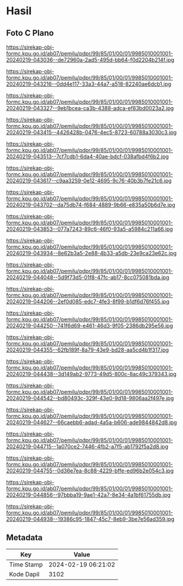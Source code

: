 # Hasil

## Foto C Plano

https://sirekap-obj-formc.kpu.go.id/ab07/pemilu/pdpr/99/85/01/00/01/9985010001001-20240219-043036--de72960a-2ad5-495d-bb64-f0d2204b214f.jpg

https://sirekap-obj-formc.kpu.go.id/ab07/pemilu/pdpr/99/85/01/00/01/9985010001001-20240219-043216--0dd4e117-33a3-44a7-a518-82240ae6dcb1.jpg

https://sirekap-obj-formc.kpu.go.id/ab07/pemilu/pdpr/99/85/01/00/01/9985010001001-20240219-043327--9eb1bcea-ca3b-4388-adca-ef83bd0023a2.jpg

https://sirekap-obj-formc.kpu.go.id/ab07/pemilu/pdpr/99/85/01/00/01/9985010001001-20240219-043415--4426428b-0476-4ec5-8723-60788a3030c3.jpg

https://sirekap-obj-formc.kpu.go.id/ab07/pemilu/pdpr/99/85/01/00/01/9985010001001-20240219-043513--7cf7cdb1-6da4-40ae-bdcf-038afbd4f6b2.jpg

https://sirekap-obj-formc.kpu.go.id/ab07/pemilu/pdpr/99/85/01/00/01/9985010001001-20240219-043617--c9aa3259-0e12-4695-9c76-40b3b7fe21c6.jpg

https://sirekap-obj-formc.kpu.go.id/ab07/pemilu/pdpr/99/85/01/00/01/9985010001001-20240219-043702--da75db74-f684-4889-9b66-e835a50b6d7e.jpg

https://sirekap-obj-formc.kpu.go.id/ab07/pemilu/pdpr/99/85/01/00/01/9985010001001-20240219-043853--077a7243-89c6-46f0-93a5-a5984c211a66.jpg

https://sirekap-obj-formc.kpu.go.id/ab07/pemilu/pdpr/99/85/01/00/01/9985010001001-20240219-043934--8e62b3a5-2e88-4b33-a5db-23e9ca23e62c.jpg

https://sirekap-obj-formc.kpu.go.id/ab07/pemilu/pdpr/99/85/01/00/01/9985010001001-20240219-044048--5d9f73d5-01f8-47fc-ab17-8cc075081bda.jpg

https://sirekap-obj-formc.kpu.go.id/ab07/pemilu/pdpr/99/85/01/00/01/9985010001001-20240219-044206--2ef0d085-edc7-4fe3-8f99-b1df6d76f455.jpg

https://sirekap-obj-formc.kpu.go.id/ab07/pemilu/pdpr/99/85/01/00/01/9985010001001-20240219-044250--741f6d69-e461-46d3-9f05-2386db295e56.jpg

https://sirekap-obj-formc.kpu.go.id/ab07/pemilu/pdpr/99/85/01/00/01/9985010001001-20240219-044355--62fb189f-8a79-43e9-bd28-aa5cd4b1f317.jpg

https://sirekap-obj-formc.kpu.go.id/ab07/pemilu/pdpr/99/85/01/00/01/9985010001001-20240219-044438--3d149ab2-9773-49d5-800c-8ac49c379343.jpg

https://sirekap-obj-formc.kpu.go.id/ab07/pemilu/pdpr/99/85/01/00/01/9985010001001-20240219-044542--bd80493c-329f-43e0-9d18-9806aa2f497e.jpg

https://sirekap-obj-formc.kpu.go.id/ab07/pemilu/pdpr/99/85/01/00/01/9985010001001-20240219-044627--66caebb6-adad-4a5a-b606-ade9844842d8.jpg

https://sirekap-obj-formc.kpu.go.id/ab07/pemilu/pdpr/99/85/01/00/01/9985010001001-20240219-044715--1a070ce2-7446-4fb2-a7f5-ab1792f5a2d8.jpg

https://sirekap-obj-formc.kpu.go.id/ab07/pemilu/pdpr/99/85/01/00/01/9985010001001-20240219-044755--0d36e7ea-8c88-4229-bffe-ed96b2e054c3.jpg

https://sirekap-obj-formc.kpu.go.id/ab07/pemilu/pdpr/99/85/01/00/01/9985010001001-20240219-044856--97bbba19-9ae1-42a7-8e34-4a1bf61755db.jpg

https://sirekap-obj-formc.kpu.go.id/ab07/pemilu/pdpr/99/85/01/00/01/9985010001001-20240219-044938--19386c95-1847-45c7-8eb9-3be7e56ad359.jpg


## Metadata

| Key        | Value               |
| ---------- | ------------------- |
| Time Stamp | 2024-02-19 06:21:02 |
| Kode Dapil | 3102                |



